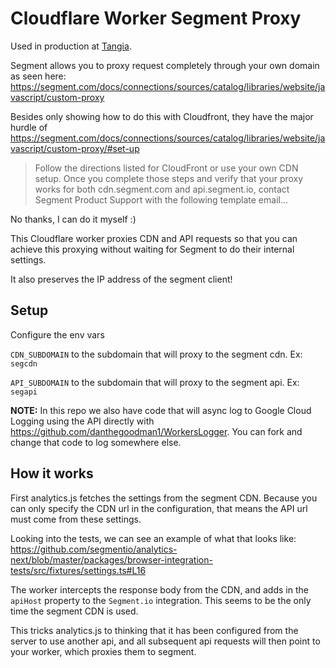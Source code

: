 # Cloudflare Worker Segment Proxy

Used in production at [Tangia](https://www.tangia.co).

Segment allows you to proxy request completely through your own domain as seen here: https://segment.com/docs/connections/sources/catalog/libraries/website/javascript/custom-proxy

Besides only showing how to do this with Cloudfront, they have the major hurdle of https://segment.com/docs/connections/sources/catalog/libraries/website/javascript/custom-proxy/#set-up

> Follow the directions listed for CloudFront or use your own CDN setup. Once you complete those steps and verify that your proxy works for both cdn.segment.com and api.segment.io, contact Segment Product Support with the following template email...

No thanks, I can do it myself :)

This Cloudflare worker proxies CDN and API requests so that you can achieve this proxying without waiting for Segment to do their internal settings.

It also preserves the IP address of the segment client!

## Setup

Configure the env vars

`CDN_SUBDOMAIN` to the subdomain that will proxy to the segment cdn. Ex: `segcdn`

`API_SUBDOMAIN` to the subdomain that will proxy to the segment api. Ex: `segapi`

**NOTE:** In this repo we also have code that will async log to Google Cloud Logging using the API directly with https://github.com/danthegoodman1/WorkersLogger. You can fork and change that code to log somewhere else.

## How it works

First analytics.js fetches the settings from the segment CDN. Because you can only specify the CDN url in the configuration, that means the API url must come from these settings.

Looking into the tests, we can see an example of what that looks like: https://github.com/segmentio/analytics-next/blob/master/packages/browser-integration-tests/src/fixtures/settings.ts#L16

The worker intercepts the response body from the CDN, and adds in the `apiHost` property to the `Segment.io` integration. This seems to be the only time the segment CDN is used.

This tricks analytics.js to thinking that it has been configured from the server to use another api, and all subsequent api requests will then point to your worker, which proxies them to segment.
